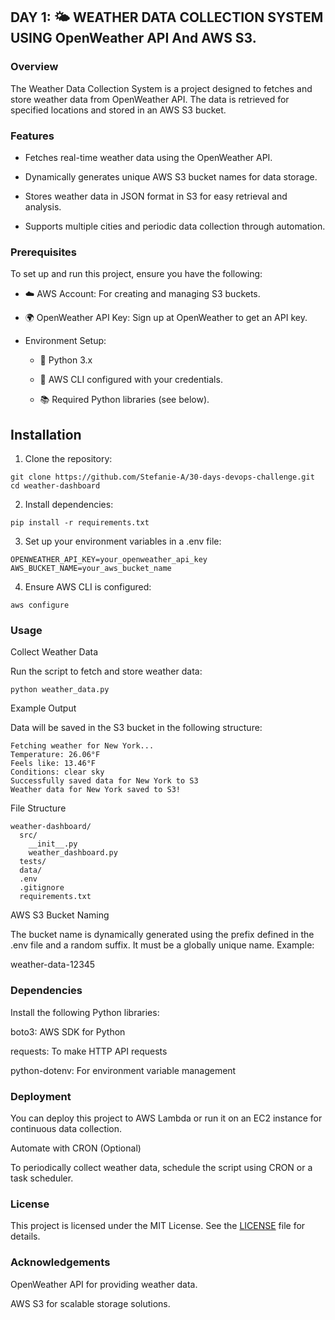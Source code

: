 ## DAY 1: 🌤️ WEATHER DATA COLLECTION SYSTEM USING OpenWeather API And AWS S3.

### Overview
The Weather Data Collection System is a project designed to fetches and store weather data from OpenWeather API. The data is retrieved for specified locations and stored in an AWS S3 bucket.

### Features

- Fetches real-time weather data using the OpenWeather API.

- Dynamically generates unique AWS S3 bucket names for data storage.

- Stores weather data in JSON format in S3 for easy retrieval and analysis.

- Supports multiple cities and periodic data collection through automation.

### Prerequisites

To set up and run this project, ensure you have the following:

- ☁️ AWS Account: For creating and managing S3 buckets.

- 🌍 OpenWeather API Key: Sign up at OpenWeather to get an API key.

- Environment Setup:

  -  🐍 Python 3.x

  -  🔨 AWS CLI configured with your credentials.

  - 📚 Required Python libraries (see below).

## Installation

1. Clone the repository:

```
git clone https://github.com/Stefanie-A/30-days-devops-challenge.git
cd weather-dashboard
```

2. Install dependencies:
```
pip install -r requirements.txt
```

3. Set up your environment variables in a .env file:
```
OPENWEATHER_API_KEY=your_openweather_api_key
AWS_BUCKET_NAME=your_aws_bucket_name
```
4. Ensure AWS CLI is configured:
```
aws configure
```
### Usage

Collect Weather Data

Run the script to fetch and store weather data:
```
python weather_data.py
```
Example Output

Data will be saved in the S3 bucket in the following structure:
```
Fetching weather for New York...
Temperature: 26.06°F
Feels like: 13.46°F
Conditions: clear sky
Successfully saved data for New York to S3
Weather data for New York saved to S3!
```
File Structure
```
weather-dashboard/
  src/
    __init__.py
    weather_dashboard.py
  tests/
  data/
  .env
  .gitignore
  requirements.txt
```
AWS S3 Bucket Naming

The bucket name is dynamically generated using the prefix defined in the .env file and a random suffix. It must be a globally unique name. Example:

weather-data-12345

### Dependencies

Install the following Python libraries:

boto3: AWS SDK for Python

requests: To make HTTP API requests

python-dotenv: For environment variable management

### Deployment

You can deploy this project to AWS Lambda or run it on an EC2 instance for continuous data collection.

Automate with CRON (Optional)

To periodically collect weather data, schedule the script using CRON or a task scheduler.

### License

This project is licensed under the MIT License. See the [LICENSE](https://github.com/Stefanie-A/30-days-devops-challenge/blob/4010179f8abd00004ca95e39f94de9c71690c154/LICENSE) file for details.

### Acknowledgements

OpenWeather API for providing weather data.

AWS S3 for scalable storage solutions.

